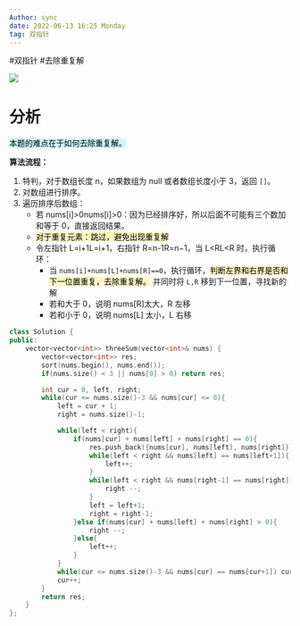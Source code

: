 ```yaml
---
Author: sync
date: 2022-06-13 16:25 Monday
tag: 双指针 
---
```


#双指针 #去除重复解

![](FigureBed%20🌄/Pasted/Pasted%20image%2020220610154818.png)

# 分析

<mark style="background: #ABF7F7A6;">本题的难点在于如何去除重复解。</mark>

**算法流程：**

1. 特判，对于数组长度 n，如果数组为 null 或者数组长度小于 3，返回 `[]`。
2. 对数组进行排序。
3. 遍历排序后数组：
   - 若 nums[i]>0nums[i]>0：因为已经排序好，所以后面不可能有三个数加和等于 0，直接返回结果。
   - <mark style="background: #FFF3A3A6;">对于重复元素：跳过，避免出现重复解</mark>
   - 令左指针 L=i+1L=i+1，右指针 R=n-1R=n−1，当 L<RL<R 时，执行循环：
     - 当 `nums[i]+nums[L]+nums[R]==0`，执行循环，<mark style="background: #FFF3A3A6;">判断左界和右界是否和下一位置重复，去除重复解。</mark> 并同时将 `L,R` 移到下一位置，寻找新的解
     - 若和大于 0，说明 nums[R]太大，R 左移
     - 若和小于 0，说明 nums[L] 太小，L 右移

```cpp
class Solution {
public:
    vector<vector<int>> threeSum(vector<int>& nums) {
        vector<vector<int>> res;
        sort(nums.begin(), nums.end());
        if(nums.size() < 3 || nums[0] > 0) return res;

        int cur = 0, left, right;
        while(cur <= nums.size()-3 && nums[cur] <= 0){
            left = cur + 1;
            right = nums.size()-1;

            while(left < right){
                if(nums[cur] + nums[left] + nums[right] == 0){
                    res.push_back({nums[cur], nums[left], nums[right]});
                    while(left < right && nums[left] == nums[left+1]){
                        left++;
                    }
                    while(left < right && nums[right-1] == nums[right]){
                        right --;
                    }
                    left = left+1;
                    right = right-1;
                }else if(nums[cur] + nums[left] + nums[right] > 0){
                    right --;
                }else{
                    left++;
                }
            }
            while(cur <= nums.size()-3 && nums[cur] == nums[cur+1]) cur++;
            cur++;
        }
        return res;
    }
};
```
